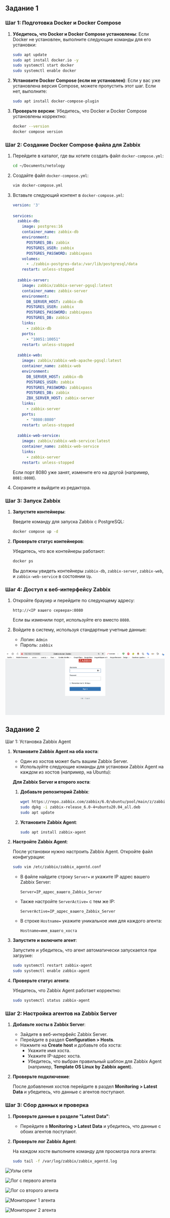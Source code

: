 ## Задание 1

### Шаг 1: Подготовка Docker и Docker Compose

1. **Убедитесь, что Docker и Docker Compose установлены**:
   Если Docker не установлен, выполните следующие команды для его установки:

   ```bash
   sudo apt update
   sudo apt install docker.io -y
   sudo systemctl start docker
   sudo systemctl enable docker
   ```

2. **Установите Docker Compose (если не установлен)**:
   Если у вас уже установлена версия Compose, можете пропустить этот шаг. Если нет, выполните:
   
   ```bash
   sudo apt install docker-compose-plugin
   ```

3. **Проверьте версии**:
   Убедитесь, что Docker и Docker Compose установлены корректно:
   
   ```bash
   docker --version
   docker compose version
   ```

### Шаг 2: Создание Docker Compose файла для Zabbix

1. Перейдите в каталог, где вы хотите создать файл `docker-compose.yml`:

   ```bash
   cd ~/Documents/netology
   ```

2. Создайте файл `docker-compose.yml`:

   ```bash
   vim docker-compose.yml
   ```

3. Вставьте следующий контент в `docker-compose.yml`:

   ```yaml
   version: '3'

   services:
     zabbix-db:
       image: postgres:16
       container_name: zabbix-db
       environment:
         POSTGRES_DB: zabbix
         POSTGRES_USER: zabbix
         POSTGRES_PASSWORD: zabbixpass
       volumes:
         - ./zabbix-postgres-data:/var/lib/postgresql/data
       restart: unless-stopped

     zabbix-server:
       image: zabbix/zabbix-server-pgsql:latest
       container_name: zabbix-server
       environment:
         DB_SERVER_HOST: zabbix-db
         POSTGRES_USER: zabbix
         POSTGRES_PASSWORD: zabbixpass
         POSTGRES_DB: zabbix
       links:
         - zabbix-db
       ports:
         - "10051:10051"
       restart: unless-stopped

     zabbix-web:
       image: zabbix/zabbix-web-apache-pgsql:latest
       container_name: zabbix-web
       environment:
         DB_SERVER_HOST: zabbix-db
         POSTGRES_USER: zabbix
         POSTGRES_PASSWORD: zabbixpass
         POSTGRES_DB: zabbix
         ZBX_SERVER_HOST: zabbix-server
       links:
         - zabbix-server
       ports:
         - "8080:8080"
       restart: unless-stopped

     zabbix-web-service:
       image: zabbix/zabbix-web-service:latest
       container_name: zabbix-web-service
       links:
         - zabbix-server
       restart: unless-stopped
   ```

   Если порт 8080 уже занят, измените его на другой (например, `8081:8080`).

4. Сохраните и выйдите из редактора.

### Шаг 3: Запуск Zabbix

1. **Запустите контейнеры**:

   Введите команду для запуска Zabbix с PostgreSQL:
   
   ```bash
   docker compose up -d
   ```

2. **Проверьте статус контейнеров**:

   Убедитесь, что все контейнеры работают:
   
   ```bash
   docker ps
   ```

   Вы должны увидеть контейнеры `zabbix-db`, `zabbix-server`, `zabbix-web`, и `zabbix-web-service` в состоянии `Up`.

### Шаг 4: Доступ к веб-интерфейсу Zabbix

1. Откройте браузер и перейдите по следующему адресу:
   
   ```
   http://<IP вашего сервера>:8080
   ```

   Если вы изменили порт, используйте его вместо `8080`.

2. Войдите в систему, используя стандартные учетные данные:

   - Логин: `Admin`
   - Пароль: `zabbix`


![Авторизация в Zabbix](https://github.com/save-tsarev/sys-pattern-homework-8-03/blob/main/img/zadanie1_login.png)

## Задание 2

Шаг 1: Установка Zabbix Agent

1. **Установите Zabbix Agent на оба хоста**:
   - Один из хостов может быть вашим Zabbix Server.
   - Используйте следующие команды для установки Zabbix Agent на каждом из хостов (например, на Ubuntu):

   **Для Zabbix Server и второго хоста**:
   
   1. **Добавьте репозиторий Zabbix**:
   
      ```bash
      wget https://repo.zabbix.com/zabbix/6.0/ubuntu/pool/main/z/zabbix-release/zabbix-release_6.0-4+ubuntu20.04_all.deb
      sudo dpkg -i zabbix-release_6.0-4+ubuntu20.04_all.deb
      sudo apt update
      ```

   2. **Установите Zabbix Agent**:
   
      ```bash
      sudo apt install zabbix-agent
      ```

2. **Настройте Zabbix Agent**:
   
   После установки нужно настроить Zabbix Agent. Откройте файл конфигурации:

   ```bash
   sudo vim /etc/zabbix/zabbix_agentd.conf
   ```

   - В файле найдите строку `Server=` и укажите IP адрес вашего Zabbix Server:
     
     ```
     Server=IP_адрес_вашего_Zabbix_Server
     ```

   - Также настройте `ServerActive=` с тем же IP:
     
     ```
     ServerActive=IP_адрес_вашего_Zabbix_Server
     ```

   - В строке `Hostname=` укажите уникальное имя для каждого агента:
     
     ```
     Hostname=имя_вашего_хоста
     ```

3. **Запустите и включите агент**:

   Запустите и убедитесь, что агент автоматически запускается при загрузке:

   ```bash
   sudo systemctl restart zabbix-agent
   sudo systemctl enable zabbix-agent
   ```

4. **Проверьте статус агента**:

   Убедитесь, что Zabbix Agent работает корректно:

   ```bash
   sudo systemctl status zabbix-agent
   ```

### Шаг 2: Настройка агентов на Zabbix Server

1. **Добавьте хосты в Zabbix Server**:

   - Зайдите в веб-интерфейс Zabbix Server.
   - Перейдите в раздел **Configuration > Hosts**.
   - Нажмите на **Create host** и добавьте оба хоста:
     - Укажите имя хоста.
     - Укажите IP-адрес хоста.
     - Убедитесь, что выбран правильный шаблон для Zabbix Agent (например, **Template OS Linux by Zabbix agent**).

2. **Проверьте подключение**:

   После добавления хостов перейдите в раздел **Monitoring > Latest Data** и убедитесь, что данные с агентов поступают.

### Шаг 3: Сбор данных и проверка

1. **Проверьте данные в разделе "Latest Data"**:
   - Перейдите в **Monitoring > Latest Data** и убедитесь, что данные с обоих агентов поступают.

2. **Проверьте лог Zabbix Agent**:
   
   На каждом хосте выполните команду для просмотра лога агента:
   
   ```bash
   sudo tail -f /var/log/zabbix/zabbix_agentd.log

![Узлы сети](https://github.com/save-tsarev/sys-pattern-homework-8-03/blob/main/img/zadanie2_agents.png)

![Лог с первого агента](https://github.com/save-tsarev/sys-pattern-homework-8-03/blob/main/img/zadanie2_agentlog1.png)

![Лог со второго агента](https://github.com/save-tsarev/sys-pattern-homework-8-03/blob/main/img/zadanie2_agentlog2.png)

![Мониторинг 1 агента](https://github.com/save-tsarev/sys-pattern-homework-8-03/blob/main/img/zadanie2_agentmonitoring1.png)

![Мониторинг 2 агента](https://github.com/save-tsarev/sys-pattern-homework-8-03/blob/main/img/zadanie2_agentmonitoring2.png)
